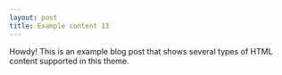 ```yaml
---
layout: post
title: Example content 13
---
```



<div class="message">
  Howdy! This is an example blog post that shows several types of HTML content supported in this theme.
</div>